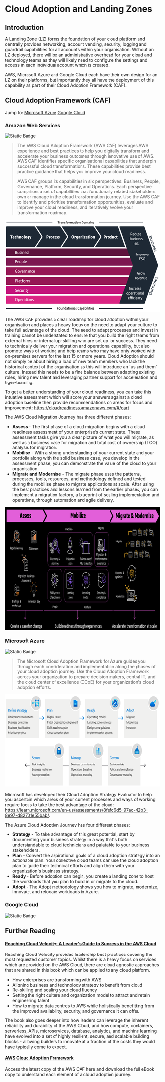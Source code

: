 # Cloud Adoption and Landing Zones

## Introduction

A Landing Zone (LZ) forms the foundation of your cloud platform and centrally provides networking, account vending, security, logging and guardrail capabilities for all accounts within your organisation. Without an LZ deployed, there will be an administrative overhead for your cloud and technology teams as they will likely need to configure the settings and access in each individual account which is created.

AWS, Microsoft Azure and Google Cloud each have their own design for an LZ on their platforms, but importantly they all have the deployment of this capability as part of their Cloud Adoption Framework (CAF).

## Cloud Adoption Framework (CAF)

Jump to: [Microsoft Azure](./README.md#microsoft-azure) [Google Cloud](./README.md#google-cloud)

### Amazon Web Services
![Static Badge](https://img.shields.io/badge/Cloud%20Provider-AWS-orange)

> The AWS Cloud Adoption Framework (AWS CAF) leverages AWS experience and best practices to help you digitally transform and accelerate your business outcomes through innovative use of AWS. AWS CAF identifies specific organisational capabilities that underpin successful cloud transformations. These capabilities provide best practice guidance that helps you improve your cloud readiness.
> 
> AWS CAF groups its capabilities in six perspectives: Business, People, Governance, Platform, Security, and Operations. Each perspective comprises a set of capabilities that functionally related stakeholders own or manage in the cloud transformation journey. Use the AWS CAF to identify and prioritise transformation opportunities, evaluate and improve your cloud readiness, and iteratively evolve your transformation roadmap.

<img src="./aws-caf-value-chain.png" alt="AWS CAF Value Chain" style="height: 300px;"/>

The AWS CAF provides a clear roadmap for cloud adoption within your organisation and places a heavy focus on the need to adapt your culture to take full advantage of the cloud. The need to adapt processes and invest in training cannot be understated to ensure that you build the right teams from external hires or internal up-skilling who are set up for success. They need to technically deliver your migration and operational capability, but also promote ways of working and help teams who may have only worked with on-premises servers for the last 15 or more years. Cloud Adoption should not simply be about hiring a load of new team members who lack the historical context of the organisation as this will introduce an 'us and them' culture. Instead this needs to be a fine balance between adapting existing roles, hiring new talent and leveraging partner support for acceleration and tiger-teaming.

To get a better understanding of your cloud readiness, you can take this intuative assessment which will score your answers against a cloud adoption baseline then provide recommendations on areas for focus and improvement: https://cloudreadiness.amazonaws.com/#/cart

The AWS Cloud Migration Journey has three different phases:

* **Assess** - The first phase of a cloud migration begins with a cloud readiness assessment of your enterprise’s current state. These assessment tasks give you a clear picture of what you will migrate, as well as a business case for migration and total cost of ownership (TCO) analysis for migration.
* **Mobilise** - With a strong understanding of your current state and your portfolio along with the solid business case, you develop in the assessment phase, you can demonstrate the value of the cloud to your organisation.
* **Migrate and Modernise** - The migrate phase uses the patterns, processes, tools, resources, and methodology defined and tested during the mobilise phase to migrate applications at scale. After using the best practices and lessons learned from the earlier phases, you can implement a migration factory, a blueprint of scaling implementation and operations, through automation and agile delivery.

<img src="./aws-migration-journey.png" alt="AWS Migration Journey" style="height: 400px;"/>

### Microsoft Azure
![Static Badge](https://img.shields.io/badge/Cloud%20Provider-Azure-lightblue)

> The Microsoft Cloud Adoption Framework for Azure guides you through each consideration and implementation along the phases of your cloud adoption journey. Use the Cloud Adoption Framework across your organization to prepare decision makers, central IT, and the cloud center of excellence (CCoE) for your organization's cloud adoption efforts.

<img src="./azure-caf-overview.png" alt="Azure CAF Overview" style="height: 300px;"/>

Microsoft has developed their Cloud Adoption Strategy Evaluator to help you ascertain which areas of your current processes and ways of working require focus to take the best advantage of the cloud: https://learn.microsoft.com/en-us/assessments/8fefc6d5-97ac-42b3-8e97-d82701e55bab/. 

The Azure Cloud Adoption Journey has four different phases:

* **Strategy** - To take advantage of this great potential, start by documenting your business strategy in a way that's both understandable to cloud technicians and palatable to your business stakeholders.
* **Plan** - Convert the aspirational goals of a cloud adoption strategy into an actionable plan. Your collective cloud teams can use the cloud adoption plan to guide their technical efforts and align them with your organization's business strategy.
* **Ready** - Before adoption can begin, you create a landing zone to host the workloads that you plan to build in or migrate to the cloud.
* **Adopt** - The Adopt methodology shows you how to migrate, modernize, innovate, and relocate workloads in Azure.

### Google Cloud
![Static Badge](https://img.shields.io/badge/Cloud%20Provider-Google%20Cloud-blue)

## Further Reading

#### [Reaching Cloud Velocity: A Leader's Guide to Success in the AWS Cloud](https://amzn.to/3QqW36D)

Reaching Cloud Velocity provides leadership best practices covering the most requested customer topics. Whilst there is a heavy focus on services which are provided on the AWS Cloud, there are cloud agnostic approaches that are shared in this book which can be applied to any cloud platform.

* How enterprises are transforming with AWS
* Aligning business and technology strategy to benefit from cloud
* Re-skilling and scaling your cloud fluency
* Setting the right culture and organization model to attract and retain engineering talent
* How to migrate data centres to AWS while holistically benefitting from the improved availability, security, and governance it can offer.

The book also goes deeper into how leaders can leverage the inherent reliability and durability of the AWS Cloud, and how compute, containers, serverless, APIs, microservices, database, analytics, and machine learning have evolved into a set of highly resilient, secure, and scalable building blocks - allowing builders to innovate at a fraction of the costs they would have typically come to expect.

#### [AWS Cloud Adoption Framework](https://aws.amazon.com/cloud-adoption-framework/)
Access the latest copy of the AWS CAF here and download the full eBook copy to understand each element of a cloud adoption journey.

